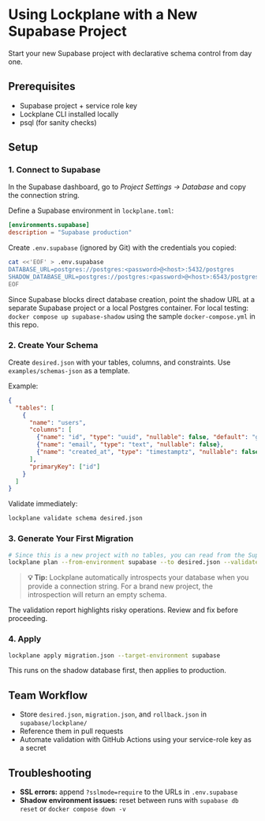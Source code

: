 # Using Lockplane with a New Supabase Project

Start your new Supabase project with declarative schema control from day one.

## Prerequisites

- Supabase project + service role key
- Lockplane CLI installed locally
- psql (for sanity checks)

## Setup

### 1. Connect to Supabase

In the Supabase dashboard, go to *Project Settings → Database* and copy the connection string.

Define a Supabase environment in `lockplane.toml`:

```toml
[environments.supabase]
description = "Supabase production"
```

Create `.env.supabase` (ignored by Git) with the credentials you copied:

```bash
cat <<'EOF' > .env.supabase
DATABASE_URL=postgres://postgres:<password>@<host>:5432/postgres
SHADOW_DATABASE_URL=postgres://postgres:<password>@<host>:6543/postgres
EOF
```

Since Supabase blocks direct database creation, point the shadow URL at a separate Supabase project or a local Postgres container. For local testing: `docker compose up supabase-shadow` using the sample `docker-compose.yml` in this repo.

### 2. Create Your Schema

Create `desired.json` with your tables, columns, and constraints. Use `examples/schemas-json` as a template.

Example:
```json
{
  "tables": [
    {
      "name": "users",
      "columns": [
        {"name": "id", "type": "uuid", "nullable": false, "default": "gen_random_uuid()"},
        {"name": "email", "type": "text", "nullable": false},
        {"name": "created_at", "type": "timestamptz", "nullable": false, "default": "now()"}
      ],
      "primaryKey": ["id"]
    }
  ]
}
```

Validate immediately:
```bash
lockplane validate schema desired.json
```

### 3. Generate Your First Migration

```bash
# Since this is a new project with no tables, you can read from the Supabase environment
lockplane plan --from-environment supabase --to desired.json --validate > migration.json
```

> **💡 Tip:** Lockplane automatically introspects your database when you provide a connection string. For a brand new project, the introspection will return an empty schema.

The validation report highlights risky operations. Review and fix before proceeding.

### 4. Apply

```bash
lockplane apply migration.json --target-environment supabase
```

This runs on the shadow database first, then applies to production.

## Team Workflow

- Store `desired.json`, `migration.json`, and `rollback.json` in `supabase/lockplane/`
- Reference them in pull requests
- Automate validation with GitHub Actions using your service-role key as a secret

## Troubleshooting

- **SSL errors:** append `?sslmode=require` to the URLs in `.env.supabase`
- **Shadow environment issues:** reset between runs with `supabase db reset` or `docker compose down -v`

